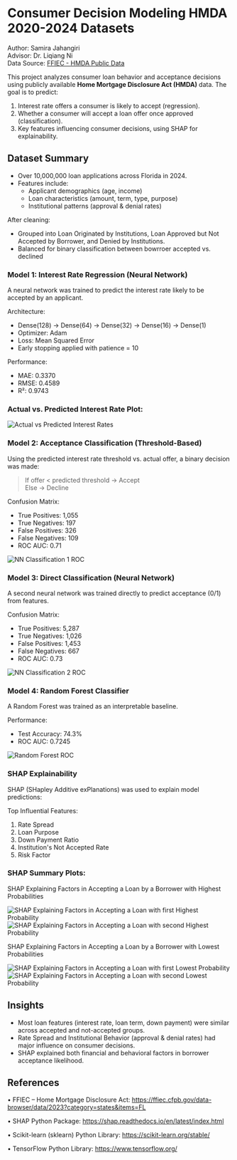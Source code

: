 # Consumer Decision Modeling HMDA 2020-2024 Datasets

Author: Samira Jahangiri  
Advisor: Dr. Liqiang Ni  
Data Source: [FFIEC - HMDA Public Data](https://ffiec.cfpb.gov/data-publication/modified-lar/2024)

This project analyzes consumer loan behavior and acceptance decisions using publicly available **Home Mortgage Disclosure Act (HMDA)** data. The goal is to predict:

1. Interest rate offers a consumer is likely to accept (regression).
2. Whether a consumer will accept a loan offer once approved (classification).
3. Key features influencing consumer decisions, using SHAP for explainability.


## Dataset Summary

- Over 10,000,000 loan applications across Florida in 2024.
- Features include:
  - Applicant demographics (age, income)
  - Loan characteristics (amount, term, type, purpose)
  - Institutional patterns (approval & denial rates)

After cleaning:
- Grouped into Loan Originated by Institutions, Loan Approved but Not Accepted by Borrower, and Denied by Institutions.
- Balanced for binary classification between bowrroer accepted vs. declined


### Model 1: Interest Rate Regression (Neural Network)

A neural network was trained to predict the interest rate likely to be accepted by an applicant. 

Architecture:
- Dense(128) → Dense(64) → Dense(32) → Dense(16) → Dense(1)
- Optimizer: Adam  
- Loss: Mean Squared Error  
- Early stopping applied with patience = 10

Performance:
- MAE: 0.3370  
- RMSE: 0.4589  
- R²: 0.9743  

### Actual vs. Predicted Interest Rate Plot:

![Actual vs Predicted Interest Rates](images/combined_plots.png)



### Model 2: Acceptance Classification (Threshold-Based)

Using the predicted interest rate threshold vs. actual offer, a binary decision was made:

> If offer < predicted threshold → Accept  
> Else → Decline

Confusion Matrix:
- True Positives: 1,055  
- True Negatives: 197  
- False Positives: 326  
- False Negatives: 109  
- ROC AUC: 0.71

![NN Classification 1 ROC](imgaes/nn-class-1.png)

### Model 3: Direct Classification (Neural Network)

A second neural network was trained directly to predict acceptance (0/1) from features.

Confusion Matrix:
- True Positives: 5,287  
- True Negatives: 1,026  
- False Positives: 1,453  
- False Negatives: 667  
- ROC AUC: 0.73

![NN Classification 2 ROC](images/nn-class-2.png)

### Model 4: Random Forest Classifier

A Random Forest was trained as an interpretable baseline.

Performance:
- Test Accuracy: 74.3%  
- ROC AUC: 0.7245

![Random Forest ROC](images/roc_conf_matrix_loss_RF.png)

### SHAP Explainability

SHAP (SHapley Additive exPlanations) was used to explain model predictions:

Top Influential Features:
1. Rate Spread
2. Loan Purpose
3. Down Payment Ratio
4. Institution's Not Accepted Rate
5. Risk Factor

### SHAP Summary Plots:

SHAP Explaining Factors in Accepting a Loan by a Borrower with Highest Probabilities

![SHAP Explaining Factors in Accepting a Loan with first Highest Probability](images/shap_waterfall_acc_1.png)
![SHAP Explaining Factors in Accepting a Loan with second Highest Probability](images/shap_waterfall_acc_2.png)

SHAP Explaining Factors in Accepting a Loan by a Borrower with Lowest Probabilities

![SHAP Explaining Factors in Accepting a Loan with first Lowest Probability](images/shap_waterfall_denied_1.png)
![SHAP Explaining Factors in Accepting a Loan with second Lowest Probability](images/shap_waterfall_denied_2.png)



## Insights

- Most loan features (interest rate, loan term, down payment) were similar across accepted and not-accepted groups.
- Rate Spread and Institutional Behavior (approval & denial rates) had major influence on consumer decisions.
- SHAP explained both financial and behavioral factors in borrower acceptance likelihood.



## References

• FFIEC – Home Mortgage Disclosure Act:
https://ffiec.cfpb.gov/data-browser/data/2023?category=states&items=FL

• SHAP Python Package:
https://shap.readthedocs.io/en/latest/index.html

• Scikit-learn (sklearn) Python Library:
https://scikit-learn.org/stable/

• TensorFlow Python Library:
https://www.tensorflow.org/



